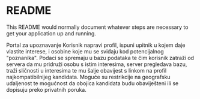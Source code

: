 # README #

This README would normally document whatever steps are necessary to get your application up and running.

Portal za upoznavanje
Korisnik napravi profil, ispuni upitnik u kojem daje vlastite interese, 
i osobine koje mu se sviđaju kod potencijalnog "poznanika". 
Podaci se spremaju u bazu podataka te čim korisnik zatraži od 
servera da mu pridruži osobu s istim interesima, server pregledava bazu, 
traži sličnosti u interesima te mu šalje obavijest s linkom na profil 
najkompatibilnijeg kandidata. Moguće su restrikcije na geografsku udaljenost 
te mogućnost da obojica kandidata budu obaviješteni ili se dopisuju preko privatnih poruka.
